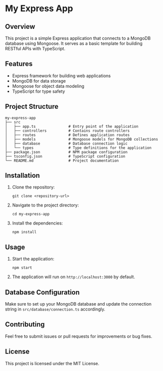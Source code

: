 # My Express App

## Overview
This project is a simple Express application that connects to a MongoDB database using Mongoose. It serves as a basic template for building RESTful APIs with TypeScript.

## Features
- Express framework for building web applications
- MongoDB for data storage
- Mongoose for object data modeling
- TypeScript for type safety

## Project Structure
```
my-express-app
├── src
│   ├── app.ts               # Entry point of the application
│   ├── controllers          # Contains route controllers
│   ├── routes               # Defines application routes
│   ├── models               # Mongoose models for MongoDB collections
│   ├── database             # Database connection logic
│   └── types                # Type definitions for the application
├── package.json             # NPM package configuration
├── tsconfig.json            # TypeScript configuration
└── README.md                # Project documentation
```

## Installation
1. Clone the repository:
   ```
   git clone <repository-url>
   ```
2. Navigate to the project directory:
   ```
   cd my-express-app
   ```
3. Install the dependencies:
   ```
   npm install
   ```

## Usage
1. Start the application:
   ```
   npm start
   ```
2. The application will run on `http://localhost:3000` by default.

## Database Configuration
Make sure to set up your MongoDB database and update the connection string in `src/database/connection.ts` accordingly.

## Contributing
Feel free to submit issues or pull requests for improvements or bug fixes. 

## License
This project is licensed under the MIT License.